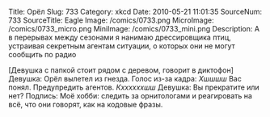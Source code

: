 Title: Орёл 
Slug: 733 
Category: xkcd 
Date: 2010-05-21 11:01:35 
SourceNum: 733 
SourceTitle: Eagle 
Image: /comics/0733.png 
MicroImage: /comics/0733_micro.png 
MiniImage: /comics/0733_mini.png 
Description: А в перерывах между сезонами я нанимаю дрессировщика птиц, устраивая секретным агентам ситуации, о которых они не могут сообщить по радио 

[Девушка с папкой стоит рядом с деревом, говорит в диктофон]
Девушка: Орёл вылетел из гнезда.
Голос из-за кадра: *Хшшшш* Вас понял. Предупредить агентов. *Кххххххшш*
Девушка: Вы прекратите или нет?
Подпись: Моё хобби: следить за орнитологами и реагировать на всё, что они говорят, как на кодовые фразы.